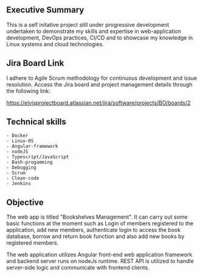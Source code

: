 ## __Executive Summary__
This is a self initative project still under progressive development undertaken to demonstrate my skills and expertise in web-application development, DevOps practices, CI/CD and to showcase my knowledge in Linux systems and cloud technologies.
## Jira Board Link
I adhere to Agile Scrum methodology for continuous development and issue resolution. Access the Jira board and project management details through the following link:

https://elvisprojectboard.atlassian.net/jira/software/projects/BO/boards/2

  ## Technical skills
    - Docker
    - Linux-OS
    - Angular-framework
    - nodeJS
    - Typescript/JavaScript
    - Bash-progamming
    - Debugging
    - Scrum
    - Clean-code
    - Jenkins

## __Objective__

The web app is titled "Bookshelves Management". It can carry out some basic functions at the moment such as Login of members registered to the application, add new members, authenticate login to access the book database, borrow and return book function and also add new books by registered members. 

The web application utilizes  Angular front-end web application framework and backend server runs on nodeJs runtime. REST API is utilized to handle server-side logic and communicate with frontend clients.



